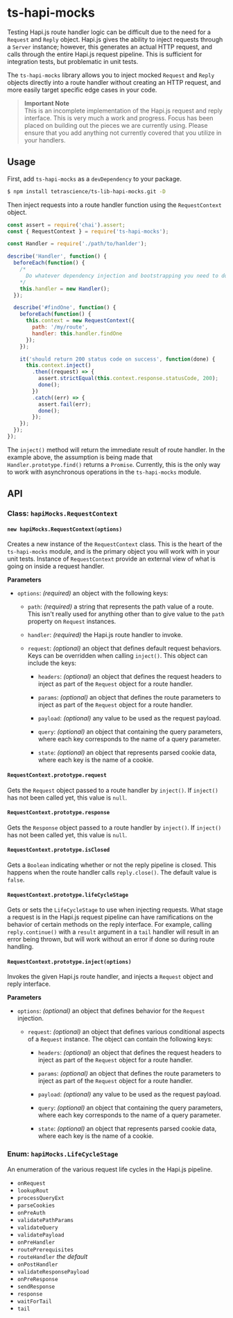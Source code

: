 # ts-hapi-mocks

Testing Hapi.js route handler logic can be difficult due to the need for a `Request` and `Reply` object.  Hapi.js gives the ability to inject requests through a `Server` instance; however, this generates an actual HTTP request, and calls through the entire Hapi.js request pipeline.  This is sufficient for integration tests, but problematic in unit tests.

The `ts-hapi-mocks` library allows you to inject mocked `Request` and `Reply` objects directly into a route handler without creating an HTTP request, and more easily target specific edge cases in your code.

> __Important Note__<br />
This is an incomplete implementation of the Hapi.js request and reply interface.  This is very much a work and progress.  Focus has been placed on building out the pieces we are currently using.  Please ensure that you add anything not currently covered that you utilize in your handlers.

## Usage

First, add `ts-hapi-mocks` as a `devDependency` to your package.

```sh
$ npm install tetrascience/ts-lib-hapi-mocks.git -D
```

Then inject requests into a route handler function using the `RequestContext` object.

```js
const assert = require('chai').assert;
const { RequestContext } = require('ts-hapi-mocks');

const Handler = require('./path/to/hanlder');

describe('Handler', function() {
  beforeEach(function() {
    /*
      Do whatever dependency injection and bootstrapping you need to do here.
    */
    this.handler = new Handler();
  });

  describe('#findOne', function() {
    beforeEach(function() {
      this.context = new RequestContext({
        path: '/my/route',
        handler: this.handler.findOne
      });
    });

    it('should return 200 status code on success', function(done) {
      this.context.inject()
        .then((request) => {
          assert.strictEqual(this.context.response.statusCode, 200);
          done();
        })
        .catch((err) => {
          assert.fail(err);
          done();
        });
    });
  });
});
```

The `inject()` method will return the immediate result of route handler.  In the example above, the assumption is being made that `Handler.prototype.find()` returns a `Promise`.  Currently, this is the only way to work with asynchronous operations in the `ts-hapi-mocks` module.

## API

### Class: `hapiMocks.RequestContext`

#### `new hapiMocks.RequestContext(options)`

Creates a new instance of the `RequestContext` class.  This is the heart of the `ts-hapi-mocks` module, and is the primary object you will work with in your unit tests.  Instance of `RequestContext` provide an external view of what is going on inside a request handler.

__Parameters__

* `options`: _(required)_ an object with the following keys:

  + `path`: _(required)_ a string that represents the path value of a route.  This isn't really used for anything other than to give value to the `path` property on `Request` instances.

  + `handler`: _(required)_ the Hapi.js route handler to invoke.

  + `request`: _(optional)_ an object that defines default request behaviors.  Keys can be overridden when calling `inject()`.  This object can include the keys:

    - `headers`: _(optional)_ an object that defines the request headers to inject as part of the `Request` object for a route handler.

    - `params`: _(optional)_ an object that defines the route parameters to inject as part of the `Request` object for a route handler.

    - `payload`: _(optional)_ any value to be used as the request payload.

    - `query`: _(optional)_ an object that containing the query parameters, where each key corresponds to the name of a query parameter.

    - `state`: _(optional)_ an object that represents parsed cookie data, where each key is the name of a cookie.

#### `RequestContext.prototype.request`

Gets the `Request` object passed to a route handler by `inject()`.  If `inject()` has not been called yet, this value is `null`.

#### `RequestContext.prototype.response`

Gets the `Response` object passed to a route handler by `inject()`.  If `inject()` has not been called yet, this value is `null`.

#### `RequestContext.prototype.isClosed`

Gets a `Boolean` indicating whether or not the reply pipeline is closed.  This happens when the route handler calls `reply.close()`.  The default value is `false`.

#### `RequestContext.prototype.lifeCycleStage`

Gets or sets the `LifeCycleStage` to use when injecting requests.  What stage a request is in the Hapi.js request pipeline can have ramifications on the behavior of certain methods on the reply interface.  For example, calling `reply.continue()` with a `result` argument in a `tail` handler will result in an error being thrown, but will work without an error if done so during route handling.

#### `RequestContext.prototype.inject(options)`

Invokes the given Hapi.js route handler, and injects a `Request` object and reply interface.

__Parameters__

* `options`: _(optional)_ an object that defines behavior for the `Request` injection.

  + `request`: _(optional)_ an object that defines various conditional aspects of a `Request` instance.  The object can contain the following keys:

    - `headers`: _(optional)_ an object that defines the request headers to inject as part of the `Request` object for a route handler.

    - `params`: _(optional)_ an object that defines the route parameters to inject as part of the `Request` object for a route handler.

    - `payload`: _(optional)_ any value to be used as the request payload.

    - `query`: _(optional)_ an object that containing the query parameters, where each key corresponds to the name of a query parameter.

    - `state`: _(optional)_ an object that represents parsed cookie data, where each key is the name of a cookie.

### Enum: `hapiMocks.LifeCycleStage`

An enumeration of the various request life cycles in the Hapi.js pipeline.

* `onRequest`
* `lookupRout`
* `processQueryExt`
* `parseCookies`
* `onPreAuth`
* `validatePathParams`
* `validateQuery`
* `validatePayload`
* `onPreHandler`
* `routePrerequisites`
* `routeHandler` _the default_
* `onPostHandler`
* `validateResponsePayload`
* `onPreResponse`
* `sendResponse`
* `response`
* `waitForTail`
* `tail`
